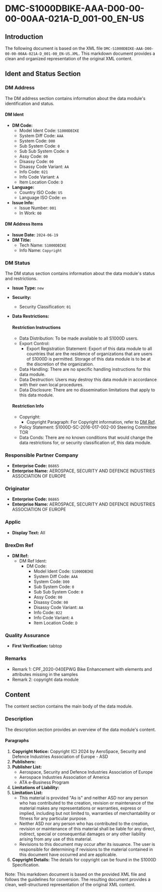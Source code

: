 # DMC-S1000DBIKE-AAA-D00-00-00-00AA-021A-D_001-00_EN-US
## Introduction
The following document is based on the XML file `DMC-S1000DBIKE-AAA-D00-00-00-00AA-021A-D_001-00_EN-US.XML`. This markdown document provides a clean and organized representation of the original XML content.

## Ident and Status Section
### DM Address
The DM address section contains information about the data module's identification and status.
#### DM Ident
* **DM Code:**
	+ Model Ident Code: `S1000DBIKE`
	+ System Diff Code: `AAA`
	+ System Code: `D00`
	+ Sub System Code: `0`
	+ Sub Sub System Code: `0`
	+ Assy Code: `00`
	+ Disassy Code: `00`
	+ Disassy Code Variant: `AA`
	+ Info Code: `021`
	+ Info Code Variant: `A`
	+ Item Location Code: `D`
* **Language:**
	+ Country ISO Code: `US`
	+ Language ISO Code: `en`
* **Issue Info:**
	+ Issue Number: `001`
	+ In Work: `00`

#### DM Address Items
* **Issue Date:** `2024-06-19`
* **DM Title:**
	+ Tech Name: `S1000DBIKE`
	+ Info Name: `Copyright`

### DM Status
The DM status section contains information about the data module's status and restrictions.
* **Issue Type:** `new`
* **Security:**
	+ Security Classification: `01`
* **Data Restrictions:**
	#### Restriction Instructions
	+ Data Distribution: To be made available to all S1000D users.
	+ Export Control:
		- Export Registration Statement: Export of this data module to all countries that are the residence of organizations that are users of S1000D is permitted. Storage of this data module is to be at the discretion of the organization.
	+ Data Handling: There are no specific handling instructions for this data module.
	+ Data Destruction: Users may destroy this data module in accordance with their own local procedures.
	+ Data Disclosure: There are no dissemination limitations that apply to this data module.

	#### Restriction Info
	+ Copyright:
		- Copyright Paragraph: For Copyright information, refer to [DM Ref](#dm-ref).
	+ Policy Statement: S1000D-SC-2016-017-002-00 Steering Committee TOR
	+ Data Conds: There are no known conditions that would change the data restrictions for, or security classification of, this data module.

### Responsible Partner Company
* **Enterprise Code:** `B6865`
* **Enterprise Name:** AEROSPACE, SECURITY AND DEFENCE INDUSTRIES ASSOCIATION OF EUROPE

### Originator
* **Enterprise Code:** `B6865`
* **Enterprise Name:** AEROSPACE, SECURITY AND DEFENCE INDUSTRIES ASSOCIATION OF EUROPE

### Applic
* **Display Text:** All

### BrexDm Ref
* **DM Ref:**
	+ DM Ref Ident:
		- DM Code:
			- Model Ident Code: `S1000DBIKE`
			- System Diff Code: `AAA`
			- System Code: `D00`
			- Sub System Code: `0`
			- Sub Sub System Code: `0`
			- Assy Code: `00`
			- Disassy Code: `00`
			- Disassy Code Variant: `AA`
			- Info Code: `022`
			- Info Code Variant: `A`
			- Item Location Code: `D`

### Quality Assurance
* **First Verification:** tabtop

### Remarks
* Remark 1: CPF_2020-040EPWG Bike Enhancement with elements and attributes missing in the samples
* Remark 2: copyright data module

## Content
The content section contains the main body of the data module.
### Description
The description section provides an overview of the data module's content.

#### Paragraphs
1. **Copyright Notice:** Copyright (C) 2024 by AeroSpace, Security and Defence Industries Association of Europe - ASD
2. **Publishers:**
3. **Publisher List:**
	* Aerospace, Security and Defence Industries Association of Europe
	* Aerospace Industries Association of America
	* ATA e-Business Program
4. **Limitations of Liability:**
5. **Limitation List:**
	* This material is provided "As is" and neither ASD nor any person who has contributed to the creation, revision or maintenance of the material makes any representations or warranties, express or implied, including but not limited to, warranties of merchantability or fitness for any particular purpose.
	* Neither ASD nor any person who has contributed to the creation, revision or maintenance of this material shall be liable for any direct, indirect, special or consequential damages or any other liability arising from any use of this material.
	* Revisions to this document may occur after its issuance. The user is responsible for determining if revisions to the material contained in this document have occurred and are applicable.
6. **Copyright Details:** The details for copyright can be found in the S1000D Specification.

Note: This markdown document is based on the provided XML file and follows the guidelines for conversion. The resulting document provides a clean, well-structured representation of the original XML content.
